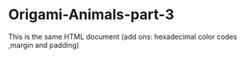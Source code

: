 # Origami-Animals-part-3
This is the same HTML document (add ons: hexadecimal color codes ,margin and padding)
